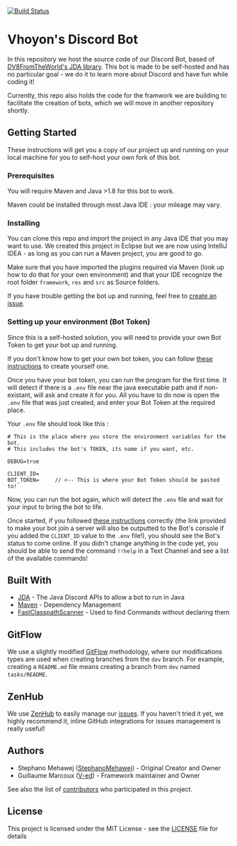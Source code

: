 [![Build Status](https://travis-ci.org/Vhoyon/Discord-Bot.svg?branch=dev)](https://travis-ci.org/Vhoyon/Discord-Bot)

# Vhoyon's Discord Bot

In this repository we host the source code of our Discord Bot, based of [DV8FromTheWorld's JDA library](https://github.com/DV8FromTheWorld/JDA). This bot is made to be self-hosted and has no particular goal - we do it to learn more about Discord and have fun while coding it!

Currently, this repo also holds the code for the framwork we are building to facilitate the creation of bots, which we will move in another repository shortly.

## Getting Started

These instructions will get you a copy of our project up and running on your local machine for you to self-host your own fork of this bot.

### Prerequisites

You will require Maven and Java >1.8 for this bot to work.

Maven could be installed through most Java IDE : your mileage may vary.

### Installing

You can clone this repo and import the project in any Java IDE that you may want to use. We created this project in Eclipse but we are now using IntelliJ IDEA - as long as you can run a Maven project, you are good to go.

Make sure that you have imported the plugins required via Maven (look up how to do that for your own environment) and that your IDE recognize the root folder `framework`, `res` and `src` as Source folders.

If you have trouble getting the bot up and running, feel free to [create an issue](https://github.com/Vhoyon/Discord-Bot/issues).

### Setting up your environment (Bot Token)

Since this is a self-hosted solution, you will need to provide your own Bot Token to get your bot up and running.

If you don't know how to get your own bot token, you can follow [these instructions](https://github.com/reactiflux/discord-irc/wiki/Creating-a-discord-bot-&-getting-a-token) to create yourself one.

Once you have your bot token, you can run the program for the first time. It will detect if there is a `.env` file near the java executable path and if non-existant, will ask and create it for you. All you have to do now is open the `.env` file that was just created, and enter your Bot Token at the required place.

Your `.env` file should look like this :

```properties
# This is the place where you store the environment variables for the bot.
# This includes the bot's TOKEN, its name if you want, etc.

DEBUG=true

CLIENT_ID=
BOT_TOKEN=     // <-- This is where your Bot Token should be pasted to!
```

Now, you can run the bot again, which will detect the `.env` file and wait for your input to bring the bot to life.

Once started, if you followed [these instructions](https://github.com/reactiflux/discord-irc/wiki/Creating-a-discord-bot-&-getting-a-token) correctly (the link provided to make your bot join a server will also be outputted to the Bot's console if you added the `CLIENT_ID` value to the `.env` file!), you should see the Bot's status to come online. If you didn't change anything in the code yet, you should be able to send the command `!!help` in a Text Channel and see a list of the available commands!

## Built With

- [JDA](https://github.com/DV8FromTheWorld/JDA) - The Java Discord APIs to allow a bot to run in Java
- [Maven](https://maven.apache.org/) - Dependency Management
- [FastClasspathScanner](https://github.com/lukehutch/fast-classpath-scanner) - Used to find Commands without declaring them

## GitFlow

We use a slightly modified [GitFlow](https://www.atlassian.com/git/tutorials/comparing-workflows/gitflow-workflow) methodology, where our modifications types are used when creating branches from the `dev` branch. For example, creating a `README.md` file means creating a branch from `dev` named `tasks/README`.

## ZenHub

We use [ZenHub](https://www.zenhub.com/) to easily manage our [issues](https://github.com/Vhoyon/Discord-Bot/issues). If you haven't tried it yet, we highly recommend it, inline GitHub integrations for issues management is really useful!

## Authors

- Stephano Mehawej ([StephanoMehawej](https://github.com/StephanoMehawej)) - Original Creator and Owner
- Guillaume Marcoux ([V-ed](https://github.com/V-ed)) - Framework maintainer and Owner

See also the list of [contributors](https://github.com/Vhoyon/Discord-Bot/contributors) who participated in this project.

## License

This project is licensed under the MIT License - see the [LICENSE](LICENSE) file for details
